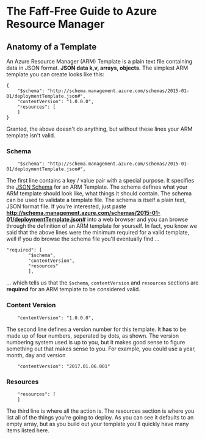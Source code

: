 # The Faff-Free Guide to Azure Resource Manager

## Anatomy of a Template

An Azure Resource Manager (ARM) Template is a plain text file containing data in JSON format.  **JSON data k,v, arrays, objects.**  The simplest ARM template you can create looks like this:

    {  
        "$schema": "http://schema.management.azure.com/schemas/2015-01-01/deploymentTemplate.json#",
        "contentVersion": "1.0.0.0",
        "resources": [
        ]
    }

Granted, the above doesn't do anything, but without these lines your ARM template isn't valid.

### Schema

        "$schema": "http://schema.management.azure.com/schemas/2015-01-01/deploymentTemplate.json#",


The first line contains a key / value pair with a special purpose. It specifies the [JSON Schema](http://json-schema.org/) for an ARM Template. The schema defines what your ARM template should look like, what things it should contain. The schema can be used to validate a template file. The schema is itself a plain text, JSON format file. If you're interested, just paste **http://schema.management.azure.com/schemas/2015-01-01/deploymentTemplate.json#** into a web browser and you can browse through the definition of an ARM template for yourself. In fact, you know we said that the above lines were the minimum required for a valid template, well if you do browse the schema file you'll eventually find ...

    "required": [
            "$schema",
            "contentVersion",
            "resources"
            ],

... which tells us that the `$schema`, `contentVersion` and `resources` sections are **required** for an ARM template to be considered valid.

### Content Version

        "contentVersion": "1.0.0.0",

The second line defines a version number for this template. It **has** to be made up of four numbers, seperated by dots, as shown. The version numbering system used is up to you, but it makes good sense to figure something out that makes sense to you. For example, you could use a year, month, day and version

        "contentVersion": "2017.01.06.001"

### Resources

        "resources": [
        ]

The third line is where all the action is. The resources section is where you list all of the things you're going to deploy. As you can see it defaults to an empty array, but as you build out your template you'll quickly have many items listed here.